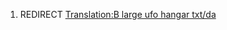 1.  REDIRECT [Translation:B large ufo hangar
    txt/da](Translation:B_large_ufo_hangar_txt/da "wikilink")